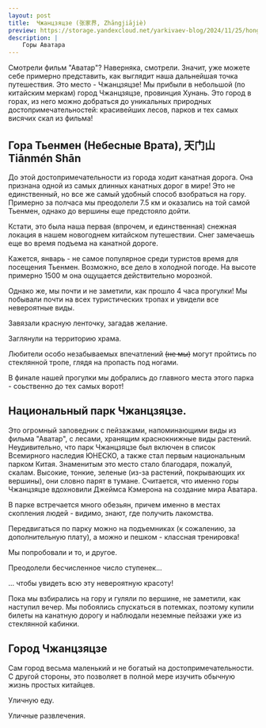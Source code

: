 ```yaml
---
layout: post
title:  Чжанцзяцзе (张家界, Zhāngjiājiè)
preview: https://storage.yandexcloud.net/yarkivaev-blog/2024/11/25/hong_kong_metro.jpg
description: |
    Горы Аватара
---
```



Смотрели фильм "Аватар"? Наверняка, смотрели. Значит, уже можете себе примерно представить, как выглядит наша дальнейшая точка путешествия. Это место - Чжанцзяцзе! Мы прибыли в небольшой (по китайским меркам) город Чжанцзяцзе, провинция Хунань. Это город в горах, из него можно добраться до уникальных природных достопримечательностей: красивейших лесов, парков и тех самых висячих скал из фильма! 


## Гора Тьенмен (Небесные Врата), 天门山 Tiānmén Shān
До этой достопримечательности из города ходит канатная дорога. Она признана одной из самых длинных канатных дорог в мире! Это не единственный, но все же самый удобный способ взобраться на гору. Примерно за полчаса мы преодолели 7.5 км и оказались на той самой Тьенмен, однако до вершины еще предстояло дойти. 

Кстати, это была наша первая (впрочем, и единственная) снежная локация в нашем новогоднем китайском путешествии. Снег замечаешь еще во время подъема на канатной дороге. 

Кажется, январь - не самое популярное среди туристов время для посещения Тьенмен. Возможно, все дело в холодной погоде. На высоте примерно 1500 м она ощущается действительно морозной.


Однако же, мы почти и не заметили, как прошло 4 часа прогулки! Мы побывали почти на всех туристических тропах и увидели все невероятные виды. 

Завязали красную ленточку, загадав желание.

Заглянули на территорию храма.

Любители особо незабываемых впечатлений ~~(не мы)~~ могут пройтись по стеклянной тропе, глядя на пропасть под ногами.

В финале нашей прогулки мы добрались до главного места этого парка - соьственно до тех самых ворот!




## Национальный парк Чжанцзяцзе.

Это огромный заповедник с пейзажами, напоминающими виды из фильма "Аватар", с лесами, хранящим краснокнижные виды растений. Неудивительно, что парк Чжанцзяцзе был включен в список Всемирного наследия ЮНЕСКО, а также стал первым национальным парком Китая.  Знаменитым это место стало благодаря, пожалуй, скалам. Высокие, тонкие, зеленые (из-за растений, покрывающих их вершины), они словно парят в тумане. Считается, что именно горы Чжанцзяцзе вдохновили Джеймса Кэмерона на создание мира Аватара.



В парке встречается много обезьян, причем именно в местах скопления людей - видимо, знают, где получить лакомства.

Передвигаться по парку можно на подъемниках (к сожалению, за дополнительную плату), а можно и пешком - классная тренировка! 

Мы попробовали и то, и другое.

Преодолели бесчисленное число ступенек...

... чтобы увидеть всю эту невероятную красоту!

Пока мы взбирались на гору и гуляли по вершине, не заметили, как наступил вечер. Мы побоялись спускаться в потемках, поэтому купили билеты на канатную дорогу и наблюдали неземные пейзажи уже из стеклянной кабинки.


## Город Чжанцзяцзе

Сам город весьма маленький и не богатый на достопримечательности. С другой стороны, это позволяет в полной мере изучить обычную жизнь простых китайцев.

Уличную еду.

Уличные развлечения.

